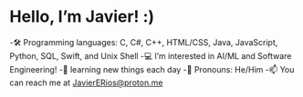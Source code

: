 # Hello, I’m Javier! :)
-🛠️ Programming languages: C, C#, C++, HTML/CSS, Java, JavaScript, Python, SQL, Swift, and Unix Shell
-💻 I’m interested in AI/ML and Software Engineering!
-💭 learning new things each day
-👾 Pronouns: He/Him
-📫 You can reach me at JavierERios@proton.me



<!---
RiosJavier/RiosJavier is a ✨ special ✨ repository because its `README.md` (this file) appears on your GitHub profile.
You can click the Preview link to take a look at your changes.
--->
